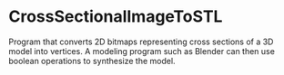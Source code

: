# CrossSectionalImageToSTL
Program that converts 2D bitmaps representing cross sections of a 3D model into vertices. A modeling program such as Blender can then use boolean operations to synthesize the model.

